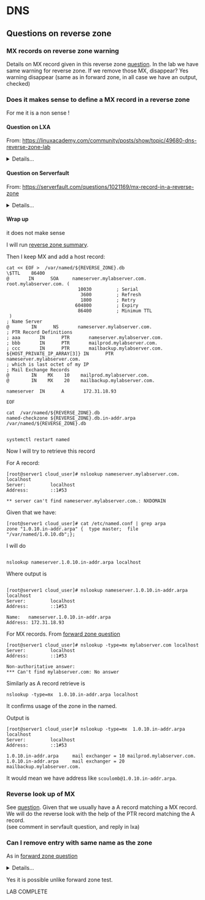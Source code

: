 # DNS 

## Questions on reverse zone

### MX records on reverse zone warning

Details on MX record given in this reverse zone [question](p2-1-xx-questions.md#What-happens-if-I-do-not-define-a-A-record-matching-a-MX-record?).
In the lab we have same warning for reverse zone.
If we remove those MX, disappear? 
Yes warning disappear (same as in forward zone, in all case we have an output, checked)

### Does it makes sense to define a MX record in a reverse zone


For me it is a non sense !

#### Question on LXA


From:  https://linuxacademy.com/community/posts/show/topic/49680-dns-reverse-zone-lab

<details>
<summary>Details...</summary>
<p>


##### Question

Does it make sense to have a MX record in the reverse  zone?

Because it is present in the lab answer for reverse zone.

````shell script
TTL    86400
@       IN      SOA     nameserver.mylabserver.com. root.mylabserver.com. (
                          10030         ; Serial
                           3600         ; Refresh
                           1800         ; Retry
                         604800         ; Expiry
                          86400         ; Minimum TTL
 )
; Name Server
@        IN      NS       nameserver.mylabserver.com.
; PTR Record Definitions
; aaa       IN      PTR       nameserver.mylabserver.com.
; bbb       IN      PTR       mailprod.mylabserver.com.
; ccc       IN      PTR       mailbackup.mylabserver.com.
240         IN      PTR       nameserver.mylabserver.com.
; which is last octet of my IP
; Mail Exchange Records
@        IN    MX    10    mailprod.mylabserver.com.
@        IN    MX    20    mailbackup.mylabserver.com.
````

Similarly I  try to add a A record in reverse but it is not relevant because a  look up would be possible by doing:


`nslookup <dns-name>.1.0.10.in-addr.arpa localhost`


(ns lookup <dns-name>.mylabserver.com would not work, or if it is, it is a non authoritative answer, DNS recursion  )

I understand from https://en.wikipedia.org/wiki/MX_record that defining a MX record, requires a A record (thus the warning which is also mentioned in the solution), and would be fine in forward zone.

As a consequence we can do  a reverse lookup of MX with a PTR.
Thus IMO adding a MX records in reverse zone makes not sense, how we would retrieve this MX otherwise?

What did I miss?

Thx

##### Answer


MX records are known as service records that correspond to a host record.
Only host records are typically resolved via reverse DNS lookup.
MX (and all other service records) are only necessary in regular forward-lookup zones.


</p>
</details>



#### Question on Serverfault


From:  https://serverfault.com/questions/1021169/mx-record-in-a-reverse-zone

<details>
<summary>Details...</summary>
<p>


##### Question

I am taking a DNS course on Linux Academy.
In one of the lab, they define a reverse zone. In this zone they add MXs records.
Does it make sense to have MX record defined in a reverse zone?

**Details:**

For this they do

````
vim /etc/named.conf

zone "1.0.10.in-addr.arpa" {
    type master;
    file "/var/named/1.0.10.db";
};
````

And content of `/var/named/1.0.10.db` is:

````
TTL    86400
@       IN      SOA     nameserver.myserver.com. root.myserver.com. (
                          10030         ; Serial
                           3600         ; Refresh
                           1800         ; Retry
                         604800         ; Expiry
                          86400         ; Minimum TTL
 )
; Name Server
@        IN      NS       nameserver.myserver.com.
; PTR Record Definitions
240         IN      PTR       nameserver.myserver.com.
241         IN      PTR       mailprod.myserver.com.
242         IN      PTR       mailbackup.myserver.com.
; which is last octet of my IP
; Mail Exchange Records
@        IN    MX    10    mailprod.myserver.com.
@        IN    MX    20    mailbackup.myserver.com.
````


Similarly I  try to add a A record in reverse but it is not relevant because a  look up would be possible by doing:

````
nslookup <dns-name>.1.0.10.in-addr.arpa localhost
````

Doing

````
ns lookup <dns-name>.mylabserver.com localhost
````


would not work, (or if it is, it is a non authoritative answer, DNS recursion  ).
Am I correct?


I understand from  https://en.wikipedia.org/wiki/MX_record that defining a MX record, requires a A record.
As a consequence we can do  a reverse lookup of MX with a PTR?

Thus I am wondering if adding a MX records in reverse zone makes sense, how we would retrieve this MX then?

What did I miss?
   


##### Answer

It would only make sense if you want to receive mail addressed to eg `scoulomb@1.0.10.in-addr.arpa` (which seems more than a little unusual).
`dig 1.0.10.in-addr.arpa MX` should work for retrieving the `MX` record (given the zone in the question).
I would guess that this might rather be a case of them using the same template for every zone, or something along those lines. It's certainly not the typical thing to do in a reverse zone.


</p>
</details>


#### Wrap up 

it does not make sense

I will run [reverse zone summary](p2-2-summary-configure-reverse-zone.md).

Then I keep MX and add a host record:

```shell script
cat << EOF >  /var/named/${REVERSE_ZONE}.db
\$TTL    86400
@       IN      SOA     nameserver.mylabserver.com. root.mylabserver.com. (
                          10030         ; Serial
                           3600         ; Refresh
                           1800         ; Retry
                         604800         ; Expiry
                          86400         ; Minimum TTL
 )
; Name Server
@        IN      NS       nameserver.mylabserver.com.
; PTR Record Definitions
; aaa       IN      PTR       nameserver.mylabserver.com.
; bbb       IN      PTR       mailprod.mylabserver.com.
; ccc       IN      PTR       mailbackup.mylabserver.com.
${HOST_PRIVATE_IP_ARRAY[3]} IN      PTR       nameserver.mylabserver.com.
; which is last octet of my IP
; Mail Exchange Records
@        IN    MX    10    mailprod.mylabserver.com.
@        IN    MX    20    mailbackup.mylabserver.com.

nameserver  IN      A       172.31.18.93

EOF

cat  /var/named/${REVERSE_ZONE}.db
named-checkzone ${REVERSE_ZONE}.db.in-addr.arpa /var/named/${REVERSE_ZONE}.db 


systemctl restart named
```



Now I will try to retrieve this record 

For A record:

````shell script
[root@server1 cloud_user]# nslookup nameserver.mylabserver.com. localhost
Server:         localhost
Address:        ::1#53

** server can't find nameserver.mylabserver.com.: NXDOMAIN
````

Given that we have:

```shell script
[root@server1 cloud_user]# cat /etc/named.conf | grep arpa
zone "1.0.10.in-addr.arpa" {  type master;  file "/var/named/1.0.10.db";};
```

I will do 

````shell script

nslookup nameserver.1.0.10.in-addr.arpa localhost
````

Where output is 


````shell script

[root@server1 cloud_user]# nslookup nameserver.1.0.10.in-addr.arpa localhost
Server:         localhost
Address:        ::1#53

Name:   nameserver.1.0.10.in-addr.arpa
Address: 172.31.18.93
````

For MX records.
From [forward zone question](p2-1-xx-questions.md#Note-the-nslookup-which-is-particular)

```shell script
[root@server1 cloud_user]# nslookup -type=mx mylabserver.com localhost
Server:         localhost
Address:        ::1#53

Non-authoritative answer:
*** Can't find mylabserver.com: No answer

```

Similarly as A record retrieve is

````shell script
nslookup -type=mx  1.0.10.in-addr.arpa localhost
````

It confirms usage of the zone in the named.

Output is 

````shell script
[root@server1 cloud_user]# nslookup -type=mx  1.0.10.in-addr.arpa localhost
Server:         localhost
Address:        ::1#53

1.0.10.in-addr.arpa     mail exchanger = 10 mailprod.mylabserver.com.
1.0.10.in-addr.arpa     mail exchanger = 20 mailbackup.mylabserver.com.
````

It would mean we have address like `scoulomb@1.0.10.in-addr.arpa`.

### Reverse look up of MX

See [question](p2-1-xx-questions.md#What-happens-if-I-do-not-define-a-A-record-matching-a-MX-record?).
Given that we usually have a A record matching a MX record. We will do the reverse look with the help of the PTR record matching the A record.  
(see comment in servfault question, and reply in lxa)

### Can I remove entry with same name as the zone

As in [forward zone question](p2-1-xx-questions.md#Can-I-remove-entry-with-same-name-as-the-zone)

<details>
<summary>Details...</summary>
<p>

````
cat << EOF >  /var/named/1.0.10.db
\$TTL    86400
@       IN      SOA     nameserver.mylabserver.com. root.mylabserver.com. (
                          10030         ; Serial
                           3600         ; Refresh
                           1800         ; Retry
                         604800         ; Expiry
                          86400         ; Minimum TTL
 )
; Name Server
@        IN      NS       nameserver.mylabserver.com.
; PTR Record Definitions
123         IN      PTR       nameserver2.mylabserver.com.
; which is last octet of my IP
; Mail Exchange Records
@        IN    MX    10    mailprod.mylabserver.com.
@        IN    MX    20    mailbackup.mylabserver.com.
EOF

named-checkzone 1.0.10.in-addr.arpa /var/named/1.0.10.db
````

Output is 

````shell script
[root@server1 cloud_user]# named-checkzone 1.0.10.in-addr.arpa /var/named/1.0.10.db
zone 1.0.10.in-addr.arpa/IN: 1.0.10.in-addr.arpa/MX 'mailprod.mylabserver.com' (out of zone) has no addresses records (A or AAAA)
zone 1.0.10.in-addr.arpa/IN: 1.0.10.in-addr.arpa/MX 'mailbackup.mylabserver.com' (out of zone) has no addresses records (A or AAAA)
zone 1.0.10.in-addr.arpa/IN: loaded serial 10030
OK
````

</p>
</details>

Yes it is possible unlike forward zone test.

LAB COMPLETE